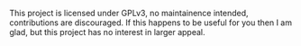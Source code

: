 This project is licensed under GPLv3, no maintainence intended, contributions
are discouraged. If this happens to be useful for you then I am glad, but this
project has no interest in larger appeal.
